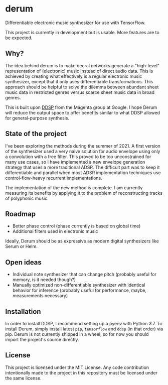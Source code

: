 # derum

Differentiable electronic music synthesizer for use with TensorFlow.

This project is currently in development but is usable. More features are to be expected.

## Why?

The idea behind derum is to make neural networks generate a "high-level" representation of (electronic) music instead of direct audio data. This is achieved by creating what effectively is a regular electronic music synthesizer, except that it only uses differentiable transformations. This approach should be helpful to solve the dilemma between abundant sheet music data in restricted genres versus scarce sheet music data in broad genres.

This is built upon [DDSP](https://github.com/magenta/ddsp/) from the Magenta group at Google. I hope Derum will reduce the output space to offer benefits similar to what DDSP allowed for general-purpose synthesis.

## State of the project

I've been exploring the methods during the summer of 2021. A first version of the synthesizer used a very naive solution for audio envelope using only a convolution with a free filter. This proved to be too unconstrained for many use cases, so I have implemented a new envelope generation strategy that uses a more traditional ADSR. The difficult part was to keep it differentiable and parallel when most ADSR implementation techniques use control-flow-heavy recurrent implementations.

The implementation of the new method is complete. I am currently measuring its benefits by applying it to the problem of reconstructing tracks of polyphonic music.

## Roadmap

- Better phase control (phase currently is based on global time)
- Additional filters used in electronic music

Ideally, Derum should be as expressive as modern digital synthesizers like Serum or Helm.

## Open ideas

- Individual note synthesizer that can change pitch (probably useful for memory, is it needed though?)
- Manually optimized non-differentiable synthesizer with identical behavior for inference (probably useful for performance, maybe, measurements necessary)

## Installation

In order to install DDSP, I recommend setting up a pyenv with Python 3.7.
To install Derum, simply install latest `pip`, `tensorflow` and `ddsp` (in that order) via pip. Derum is not currently shipped in a wheel, so for now you should import the project's source directly.

## License

This project is licensed under the MIT License. Any code contribution intentionally made to the project in this repository must be licensed under the same license.
